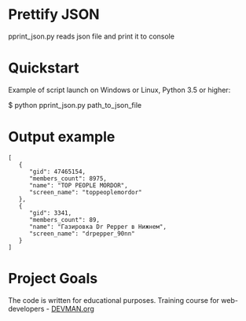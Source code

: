 # Prettify JSON

pprint_json.py reads json file and print it to console

# Quickstart

Example of script launch on Windows or Linux, Python 3.5 or higher:

$ python pprint_json.py path_to_json_file

# Output example
```
[
   {
      "gid": 47465154,
      "members_count": 8975,
      "name": "TOP PEOPLE MORDOR",
      "screen_name": "toppeoplemordor"
   },
   {
      "gid": 3341,
      "members_count": 89,
      "name": "Газировка Dr Pepper в Нижнем",
      "screen_name": "drpepper_90nn"
   }
]
```
# Project Goals

The code is written for educational purposes. Training course for web-developers - [DEVMAN.org](https://devman.org)
